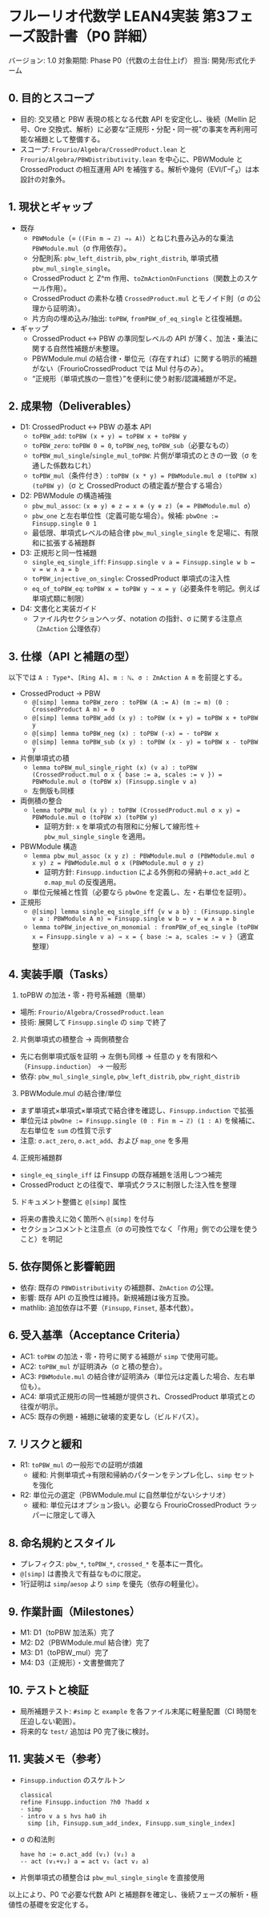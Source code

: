 # フルーリオ代数学 LEAN4実装 第3フェーズ設計書（P0 詳細）

バージョン: 1.0
対象期間: Phase P0（代数の土台仕上げ）
担当: 開発/形式化チーム

## 0. 目的とスコープ

- 目的: 交叉積と PBW 表現の核となる代数 API を安定化し、後続（Mellin 記号、Ore 交換式、解析）に必要な“正規形・分配・同一視”の事実を再利用可能な補題として整備する。
- スコープ: `Frourio/Algebra/CrossedProduct.lean` と `Frourio/Algebra/PBWDistributivity.lean` を中心に、PBWModule と CrossedProduct の相互運用 API を補強する。解析や幾何（EVI/Γ–Γ₂）は本設計の対象外。

## 1. 現状とギャップ

- 既存
  - `PBWModule`（= `((Fin m → ℤ) →₀ A)`）とねじれ畳み込み的な乗法 `PBWModule.mul`（σ 作用依存）。
  - 分配則系: `pbw_left_distrib`, `pbw_right_distrib`, 単項式積 `pbw_mul_single_single`。
  - CrossedProduct と Z^m 作用、`toZmActionOnFunctions`（関数上のスケール作用）。
  - CrossedProduct の素朴な積 `CrossedProduct.mul` とモノイド則（σ の公理から証明済）。
  - 片方向の埋め込み/抽出: `toPBW`, `fromPBW_of_eq_single` と往復補題。
- ギャップ
  - CrossedProduct ↔ PBW の準同型レベルの API が薄く、加法・乗法に関する自然性補題が未整理。
  - PBWModule.mul の結合律・単位元（存在すれば）に関する明示的補題がない（FrourioCrossedProduct では Mul 付与のみ）。
  - “正規形（単項式族の一意性）”を便利に使う射影/認識補題が不足。

## 2. 成果物（Deliverables）

- D1: CrossedProduct ↔ PBW の基本 API
  - `toPBW_add`: `toPBW (x + y) = toPBW x + toPBW y`
  - `toPBW_zero`: `toPBW 0 = 0`, `toPBW_neg`, `toPBW_sub`（必要なもの）
  - `toPBW_mul_single`/`single_mul_toPBW`: 片側が単項式のときの一致（σ を通した係数ねじれ）
  - `toPBW_mul`（条件付き）: `toPBW (x * y) = PBWModule.mul σ (toPBW x) (toPBW y)`（σ と CrossedProduct の積定義が整合する場合）
- D2: PBWModule の構造補強
  - `pbw_mul_assoc`: `(x ⊗ y) ⊗ z = x ⊗ (y ⊗ z)`（`⊗ = PBWModule.mul σ`）
  - `pbw_one` と左右単位性（定義可能な場合）。候補: `pbwOne := Finsupp.single 0 1`
  - 最低限、単項式レベルの結合律 `pbw_mul_single_single` を足場に、有限和に拡張する補題群
- D3: 正規形と同一性補題
  - `single_eq_single_iff`: `Finsupp.single v a = Finsupp.single w b ↔ v = w ∧ a = b`
  - `toPBW_injective_on_single`: CrossedProduct 単項式の注入性
  - `eq_of_toPBW_eq`: `toPBW x = toPBW y → x = y`（必要条件を明記。例えば単項式類に制限）
- D4: 文書化と実装ガイド
  - ファイル内セクションヘッダ、notation の指針、σ に関する注意点（`ZmAction` 公理依存）

## 3. 仕様（API と補題の型）

以下では `A : Type*`、`[Ring A]`、`m : ℕ`、`σ : ZmAction A m` を前提とする。

- CrossedProduct → PBW
  - `@[simp] lemma toPBW_zero : toPBW (A := A) (m := m) (0 : CrossedProduct A m) = 0`
  - `@[simp] lemma toPBW_add (x y) : toPBW (x + y) = toPBW x + toPBW y`
  - `@[simp] lemma toPBW_neg (x) : toPBW (-x) = - toPBW x`
  - `@[simp] lemma toPBW_sub (x y) : toPBW (x - y) = toPBW x - toPBW y`
- 片側単項式の積
  - `lemma toPBW_mul_single_right (x) (v a) :
      toPBW (CrossedProduct.mul σ x { base := a, scales := v })
        = PBWModule.mul σ (toPBW x) (Finsupp.single v a)`
  - 左側版も同様
- 両側積の整合
  - `lemma toPBW_mul (x y) :
      toPBW (CrossedProduct.mul σ x y)
        = PBWModule.mul σ (toPBW x) (toPBW y)`
    - 証明方針: `x` を単項式の有限和に分解して線形性＋`pbw_mul_single_single` を適用。
- PBWModule 構造
  - `lemma pbw_mul_assoc (x y z) :
      PBWModule.mul σ (PBWModule.mul σ x y) z
        = PBWModule.mul σ x (PBWModule.mul σ y z)`
    - 証明方針: `Finsupp.induction` による外側和の帰納＋`σ.act_add` と `σ.map_mul` の反復適用。
  - 単位元候補と性質（必要なら `pbwOne` を定義し、左・右単位を証明）。
- 正規形
  - `@[simp] lemma single_eq_single_iff {v w a b} :
      (Finsupp.single v a : PBWModule A m) = Finsupp.single w b ↔ v = w ∧ a = b`
  - `lemma toPBW_injective_on_monomial :
      fromPBW_of_eq_single (toPBW x = Finsupp.single v a) → x = { base := a, scales := v }`（適宜整理）

## 4. 実装手順（Tasks）

1) toPBW の加法・零・符号系補題（簡単）
- 場所: `Frourio/Algebra/CrossedProduct.lean`
- 技術: 展開して `Finsupp.single` の `simp` で終了

2) 片側単項式の積整合 → 両側積整合
- 先に右側単項式版を証明 → 左側も同様 → 任意の y を有限和へ（`Finsupp.induction`） → 一般形
- 依存: `pbw_mul_single_single`, `pbw_left_distrib`, `pbw_right_distrib`

3) PBWModule.mul の結合律/単位
- まず単項式×単項式×単項式で結合律を確認し、`Finsupp.induction` で拡張
- 単位元は `pbwOne := Finsupp.single (0 : Fin m → ℤ) (1 : A)` を候補に、左右単位を `sum` の性質で示す
- 注意: `σ.act_zero`, `σ.act_add`、および `map_one` を多用

4) 正規形補題群
- `single_eq_single_iff` は Finsupp の既存補題を活用しつつ補完
- CrossedProduct との往復で、単項式クラスに制限した注入性を整理

5) ドキュメント整備と `@[simp]` 属性
- 将来の書換えに効く箇所へ `@[simp]` を付与
- セクションコメントと注意点（σ の可換性でなく「作用」側での公理を使うこと）を明記

## 5. 依存関係と影響範囲

- 依存: 既存の `PBWDistributivity` の補題群、`ZmAction` の公理。
- 影響: 既存 API の互換性は維持。新規補題は後方互換。
- mathlib: 追加依存は不要（`Finsupp`, `Finset`, 基本代数）。

## 6. 受入基準（Acceptance Criteria）

- AC1: `toPBW` の加法・零・符号に関する補題が `simp` で使用可能。
- AC2: `toPBW_mul` が証明済み（σ と積の整合）。
- AC3: `PBWModule.mul` の結合律が証明済み（単位元は定義した場合、左右単位も）。
- AC4: 単項式正規形の同一性補題が提供され、CrossedProduct 単項式との往復が明示。
- AC5: 既存の例題・補題に破壊的変更なし（ビルドパス）。

## 7. リスクと緩和

- R1: `toPBW_mul` の一般形での証明が煩雑
  - 緩和: 片側単項式→有限和帰納のパターンをテンプレ化し、`simp` セットを強化
- R2: 単位元の選定（PBWModule.mul に自然単位がないシナリオ）
  - 緩和: 単位元はオプション扱い。必要なら FrourioCrossedProduct ラッパーに限定して導入

## 8. 命名規約とスタイル

- プレフィクス: `pbw_*`, `toPBW_*`, `crossed_*` を基本に一貫化。
- `@[simp]` は書換えで有益なものに限定。
- 1行証明は `simp`/`aesop` より `simp` を優先（依存の軽量化）。

## 9. 作業計画（Milestones）

- M1: D1（toPBW 加法系）完了
- M2: D2（PBWModule.mul 結合律）完了
- M3: D1（toPBW_mul）完了
- M4: D3（正規形）・文書整備完了

## 10. テストと検証

- 局所補題テスト: `#simp` と `example` を各ファイル末尾に軽量配置（CI 時間を圧迫しない範囲）。
- 将来的な `test/` 追加は P0 完了後に検討。

## 11. 実装メモ（参考）

- `Finsupp.induction` のスケルトン
  ```lean
  classical
  refine Finsupp.induction ?h0 ?hadd x
  · simp
  · intro v a s hvs ha0 ih
    simp [ih, Finsupp.sum_add_index, Finsupp.sum_single_index]
  ```
- σ の和法則
  ```lean
  have hσ := σ.act_add (v₁) (v₂) a
  -- act (v₁+v₂) a = act v₁ (act v₂ a)
  ```
- 片側単項式の積整合は `pbw_mul_single_single` を直接使用

以上により、P0 で必要な代数 API と補題群を確定し、後続フェーズの解析・極値性の基礎を安定化する。
